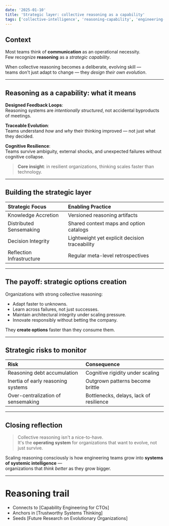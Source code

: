 ```yaml
---
date: '2025-01-10'
title: 'Strategic layer: collective reasoning as a capability'
tags: ['collective-intelligence', 'reasoning-capability', 'engineering-strategy', 'CTO-growth']
---
```

## Context

Most teams think of **communication** as an operational necessity.  
Few recognize **reasoning** as a *strategic capability*.

When collective reasoning becomes a deliberate, evolving skill —  
teams don't just adapt to change — they *design their own evolution*.

---

## Reasoning as a capability: what it means

**Designed Feedback Loops**:  
Reasoning systems are *intentionally structured*, not accidental byproducts of meetings.

**Traceable Evolution**:  
Teams understand *how* and *why* their thinking improved — not just what they decided.

**Cognitive Resilience**:  
Teams survive ambiguity, external shocks, and unexpected failures without cognitive collapse.

> **Core insight**: in resilient organizations, thinking scales faster than technology.

---

## Building the strategic layer

| Strategic Focus                  | Enabling Practice                               |
|:----------------------------------|:-----------------------------------------------|
| Knowledge Accretion               | Versioned reasoning artifacts                  |
| Distributed Sensemaking           | Shared context maps and option catalogs        |
| Decision Integrity                | Lightweight yet explicit decision traceability |
| Reflection Infrastructure         | Regular meta-level retrospectives              |

---

## The payoff: strategic options creation

Organizations with strong collective reasoning:

- Adapt faster to unknowns.
- Learn across failures, not just successes.
- Maintain architectural integrity under scaling pressure.
- Innovate responsibly without betting the company.

They **create options** faster than they consume them.

---

## Strategic risks to monitor

| Risk                               | Consequence                              |
|:-----------------------------------|:-----------------------------------------|
| Reasoning debt accumulation        | Cognitive rigidity under scaling         |
| Inertia of early reasoning systems | Outgrown patterns become brittle         |
| Over-centralization of sensemaking | Bottlenecks, delays, lack of resilience   |

---

## Closing reflection

> Collective reasoning isn't a nice-to-have.  
> It's the **operating system** for organizations that want to evolve, not just survive.

Scaling reasoning consciously is how engineering teams grow into **systems of systemic intelligence** —  
organizations that *think better* as they grow bigger.

---

# Reasoning trail

- Connects to [Capability Engineering for CTOs]
- Anchors in [Trustworthy Systems Thinking]
- Seeds [Future Research on Evolutionary Organizations]

